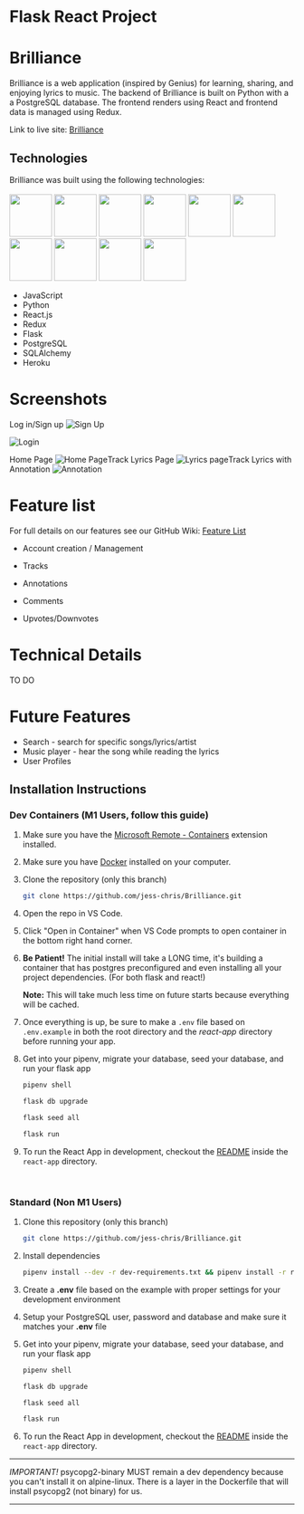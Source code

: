 # Flask React Project

# Brilliance

Brilliance is a web application (inspired by Genius) for learning, sharing, and enjoying lyrics to music. The backend of Brilliance is built on Python with a a PostgreSQL database. The frontend renders using React and frontend data is managed using Redux.

Link to live site: [Brilliance](https://brilliance-python.herokuapp.com)

## Technologies

Brilliance was built using the following technologies:
<br>
<br>
<img src="https://cdn.jsdelivr.net/gh/devicons/devicon/icons/javascript/javascript-original.svg" style="width:75px;" />
<img src="https://cdn.jsdelivr.net/gh/devicons/devicon/icons/python/python-original-wordmark.svg" style="width:75px;" />
<img src="https://cdn.jsdelivr.net/gh/devicons/devicon/icons/react/react-original-wordmark.svg" style="width:75px;" />
<img src="https://cdn.jsdelivr.net/gh/devicons/devicon/icons/redux/redux-original.svg" style="width:75px;" />
<img src="https://cdn.jsdelivr.net/gh/devicons/devicon/icons/flask/flask-original.svg" style="width:75px;" />
<img src="https://cdn.jsdelivr.net/gh/devicons/devicon/icons/postgresql/postgresql-original-wordmark.svg" style="width:75px;" />
<img src="https://cdn.jsdelivr.net/gh/devicons/devicon/icons/sqlalchemy/sqlalchemy-original.svg" style="width:75px;" />
<img src="https://cdn.jsdelivr.net/gh/devicons/devicon/icons/heroku/heroku-plain-wordmark.svg" style="width:75px;" />
<img src="https://cdn.jsdelivr.net/gh/devicons/devicon/icons/css3/css3-plain-wordmark.svg" style="width:75px;" />
<img src="https://cdn.jsdelivr.net/gh/devicons/devicon/icons/vscode/vscode-original-wordmark.svg" style="width:75px;" />
* JavaScript
* Python
* React.js
* Redux
* Flask
* PostgreSQL
* SQLAlchemy
* Heroku


# Screenshots
Log in/Sign up
![Sign Up](https://lh3.googleusercontent.com/qWyc4qKLM5UAPagJuDEvBzzo2xNCNsGFMOd6A5V4B75oUOlVl27kNMbnBCddbWMJzE6zcZ1nulqwd-foOZoMPKkXiMm-FN2ONGeYN6CAqTKqkSPGRtrau_G6aNwHSD8l3_7uc0Mg0crQmEj9SVf42RNg3HcBd4YsRKEOMLc1N6pn0nakBWsVxkepWnqvlBTOu92Z7_w-T2UL2hgpszZ7qLiZscGbjbpcL0fz6Ec5XRg1007mUX1sG3bLBvbtF00mo-cM8bt2-0G1-2ifjMJuUxpO5_nNOT_WVLlyvJDhSEVxMpokpc7DSatWB95NWOnCYEgnkcqAHG0phTRgPXEyLeJd1Uu5jVNjNHpLf25To-F7JOU6tmEJaifpYvx_yFczgWz6Ulff3M2V63xWcnO7NlVCNRCyAPoS_R3n6gtbH_zM8t80jpX6WOcn6EQ6OUlFcqKOtVoaN10WCUz0ApgwM6LHiUFYvVIO3SZbOoNVAoxdiwamme63f2GVou-s2pU5RIpL3f9Q_UU8hjng4rWCG_uGFBOKbFw7JY7ed7MN3vMQ6cwRUy3NKpZWDc4Un5Kpl8umZeVP2Sw_Wi2H_1YKtoTHP7tqkK4z0HakbvCaAdC0830NpPFE9VtpX05iBRZJE1TNPtVQ7gXA2fiO4OMuwdv4J3Fc76xOvBqjNjj83K1ol6BrSQp6JqjfisZb60t_lH4okGTcbdWnJVzT26Qv0rCZfZGr2Ojt8-vxAgo4xALmaDzVPbJU4TFfTtJIrzHgrlGD3N2J5xmTaTu754Bd_Iljecv_xq-nfMmN=w1900-h927-no?authuser=0)

![Login](https://lh3.googleusercontent.com/KTqAgIL8U1NZcLmFUD-5TDJZd_JaqRJGQIOMk_CKNufJ_bkSpaoqwkztRji3uw_mMi8XZI0_7oOuWyvSHdtvikzse9ADCzIhfIkgcYa0SInEDHkosPRa2jkBNHlQcJcaVOlQrtR3FEfMlPJD116K5y5Y_FJ4ulLGUHAKCrEeOiaSWtCNjbIEQKDz5U3of1OgtVY9xI1Eyu0YpI6UmrtnLwivYcGT4Qm5jmTz3LRU3wXKkD3zsENxpDDP5fUXVUOf0mrX1LiCRyn4r9rkoTy-2BQw4LV075XF-yTcM2qJ5W1fVoXTefsuwt-ZujfXEUh9MYojg6GCaTWsWFnv4NZiBDKpifA0kbLCTHZCtSV5z9abz5ZiIcAmEm33mWEsMdCztF17LlGiV6cG3DYQEYc37Jrywl5mxmsq2MePOTesdMFwLecqY6jlNn1nZysQw6YyT6XpYQ5w_Pk_lMJsWF4n3zNNRr5mg858R_fQhzcEo7FGo_chsEPlXR62lDWvsXNeg5lhBUWL2Wz_TdTxa5rx0IzqgF2XHjIwO_Gk0QxNS6Mbvb3TJTKllmqZzp0CqIGKzhXGz4RKrR60CNKvU2LL9zY1pAgFlq6TLwSHFILlkjJNRrsa3sCNK8mqJZVmvYqZ-eq9acaWpO_k2I1o7F2XKWt-BeOzzC58nUiDAFAU8fLGGm-2SahrtNDob9b-F2FtT9O4ixh0UmrOlCixsA7UF63Qa_tbLVkOxX2Z5at1ClimxiKCgWD83HleyFhDKOV-dzXICk7jjPnFu5iQ3Q2zIliZymOpXqLCxyfn=w1904-h927-no?authuser=0)

Home Page
![Home Page](https://lh3.googleusercontent.com/-x0ryKfw13JdhRd1Y_H9j4YAexFL4WuumVPj7QHBFju45PBzHLov91nueUB_mKcZCporeJQ4A7MF4Z0E1Ed5IuzxK0G-Bjmvf9HG-uM9lxQCiel1cCNtFQIZqA5gMN8Oda8CZNAbKlYzJEytfND69Vizj7qt_QlxkkXEvrke59g5ncgdJpcD7pYNkC4LL1mvzb53nnugdlVsZ6dhaEBh5MLno6u-7rKLlDtJ51vWBRg-vyd3liWpnWNqH5qDQfdsVHC--CLdBznlBsOTequZw8opN7u7NXpGY7zBRaT9g3wF9Gc1QTwPSgaMKFj4dWe3cUYuII-b2T8ZJttqSbvWa_ScPSxdEHKll_r6v161Pv3w2HE1lfujL88o11BkaJH8ZhWKHgz-jJQQ2YvQmi0on571inH1znc4Oy8AE6HdvUUKJsQGD_xBMyMq88tSGaZgBByVnzF0e-052P55JkpBlP9_8AKZH72nO8kb5mfmZFcgfckV_0qCU3-FodZZfpNuomb87cyTfsWvlVqzSBTV2W7w8uBjNz0Xz0pbTssij19gMtKH2LcDfHfou4AGWhALnhBfeIssxmxTs42aqnHtoxoK2WMufi5JS1rDBvpvnrgu0BHze4ukJ2O4gP2Qd6xXvmfqEiXRrVzJhgoFFJ6gf19ZlmccmUHBFj4DcQlUuAUuFVGxRQM-PlGbdv07lXS2NNazNns2NEMVj3YR3pdfTNFqmCvvKmOTa8hjN_YU401vR7YPPSMBdl5ShSMu3pFTcUq1bJgxInZOTjDOaT7ctECLRo2PFmbpBBfv=w1902-h927-no?authuser=0)Track Lyrics Page
![Lyrics page](https://lh3.googleusercontent.com/u2PZmY9P7u4nW9pIpANw1X5nFcWSCPoyKpacztUlgWEzIAYjZi8IHTcN5eP-JzIYCfxRX1UuUWb1_UtzWaRniN934nLY1XEXzg_CusGugUMbRmkuaXuMY4pQdq6J0f4QQWqn9TGTE7m01_513nQQYKtOl2yDRD12JQPSrXeoozWmVd-B4iuDAJ7Be2y8aoDIfe29lfJ-qCugbeSXv7Zkhdcc-klePK1NJCmqpZ199R1IpADuVKOAGU8mvFjwp7mTp2tC9cIcUdCR4LgHwu3vNV0qpjo8wvMuX7B9jvKazJCeRupv_mpEdpqnSQBFVTkuTt4ST1Jct6qBAHAcEg_lK7rUrPBBfuuiThH4liFwhK17QwHujLludOo3ucqfNluZHAD6SDbKTmyAAzPoxWywD7IeAkpyIbwa9uwVgnuv0SX08Eq440-IRgT_-nEkRGPw1mcm_Zd_Hi_mcAFlKkd0qr0DiNsUAehUoegjqzJsyQglbq2BIzLOHFAnvlkun_pfX-VDe66mathOFm-pg2DRhF9qMrblwpJrdRxycNTv46hV_PVSZQDgNY8urkCHcJ1ajrubl3lFc1O4d5HnBN9QU_wQQ4eJM9oEk2H91pq7IEhZ0oEeDUg0d9lM4yp8ZuOaaJ_xCEaWlXofY0-CFvy86dlcNEXWiLKDm5np_RVn1zpZozEzAWF3RCMEy1sEV13i_lwLHzoMhWWGtv67im9Jh_XDCcVAl-Dq3eEUwuSiJ8FTsDMCzi1cp28F_myZPEOOm77CScmoHQ2MPWnZE_QmZOis-DwG9OJPlgno=w1904-h927-no?authuser=0)Track Lyrics with Annotation
![Annotation](https://lh3.googleusercontent.com/rAVKcGMvB_aXx78jLpyYktcPmmWQ1FTBiDUd_ulVhUNNsPOgFlV80J7gjyYSEyXcIEOcupcHtCsIHaoFqEuYpMALstMJftZk18T_AlShDFwIot26sshnce0CqV2K-YeJoxA9V67jAG9HqvCksNAr5STwROjm1ITvHyq42xbMhPBU24_FHA07Euh5elX7ikfhSlMJKIjO9jpca5WwdgLfxfJLi4S34JnoPiG-IwMCtBlY2ImoVekX654ckf86bQb86D0YYrnWIMuh7GhmH0ZFqU_2h5j_JGBSbyW5XH-1NnaniVOxDGU2oPquDxHewqjckxlCbwjIClWpkVpghUPOlJe0NBf8-XVVZMI5CU5nRoE3O-KrQRfFqI-iEOH9mt8DAYsjlxM2EsWoxY3j71sYb8seK4pWCgsgCjpjUbOVpq0ce-9Sz7akRfUYAyDKTYARR2WH_IGh-cCJc-CZMpqGUYrgpHGrr159dUCOcb928hnUlGT_7kPLc9xMrvcZAyNlV6zAo1ySewTXDPxJex7XMC_0A-zXN7VcehHLCZxzuC8VQhSLR1v6KbIxqaLy7fn-Hfu6gqdzVLFZznS933EQxzoc1tuzKh2SlvSB-fU2GmP70BKFtCyjYTx14WJlrE59X0culxTJ09sE9duKddqdLWPCcXq-dojyjk041CpWRnr2R6aWF9ip2n3iCh55zHcX95hW7382ivGTS-e4tfCxRHw-QDkHyZY4NjlIUFKMdjs2iFUN9tkeHRadS9I4iCvP4V7NXRCwxbt8E-aIghTTzDgBpFrCX12Jtos7=w1902-h927-no?authuser=0)

# Feature list
For full details on our features see our GitHub Wiki: [Feature List](https://github.com/jess-chris/Brilliance/wiki/Features)

* Account creation / Management

* Tracks

* Annotations

* Comments

* Upvotes/Downvotes

# Technical Details

TO DO

# Future Features
* Search - search for specific songs/lyrics/artist
* Music player - hear the song while reading the lyrics
* User Profiles



## Installation Instructions
### Dev Containers (M1 Users, follow this guide)

1. Make sure you have the [Microsoft Remote - Containers](https://marketplace.visualstudio.com/items?itemName=ms-vscode-remote.remote-containers) extension installed. 
2. Make sure you have [Docker](https://www.docker.com/products/docker-desktop/) installed on your computer. 
3. Clone the repository (only this branch)
   ```bash
   git clone https://github.com/jess-chris/Brilliance.git
   ```
4. Open the repo in VS Code. 
5. Click "Open in Container" when VS Code prompts to open container in the bottom right hand corner. 
6. **Be Patient!** The initial install will take a LONG time, it's building a container that has postgres preconfigured and even installing all your project dependencies. (For both flask and react!)

   **Note:** This will take much less time on future starts because everything will be cached.

7. Once everything is up, be sure to make a `.env` file based on `.env.example` in both the root directory and the *react-app* directory before running your app. 

8. Get into your pipenv, migrate your database, seed your database, and run your flask app

   ```bash
   pipenv shell
   ```

   ```bash
   flask db upgrade
   ```

   ```bash
   flask seed all
   ```

   ```bash
   flask run
   ```

9. To run the React App in development, checkout the [README](./react-app/README.md) inside the `react-app` directory.

<br>

### Standard (Non M1 Users)

1. Clone this repository (only this branch)

   ```bash
   git clone https://github.com/jess-chris/Brilliance.git
   ```

2. Install dependencies

      ```bash
      pipenv install --dev -r dev-requirements.txt && pipenv install -r requirements.txt
      ```

3. Create a **.env** file based on the example with proper settings for your
   development environment
4. Setup your PostgreSQL user, password and database and make sure it matches your **.env** file

5. Get into your pipenv, migrate your database, seed your database, and run your flask app

   ```bash
   pipenv shell
   ```

   ```bash
   flask db upgrade
   ```

   ```bash
   flask seed all
   ```

   ```bash
   flask run
   ```

6. To run the React App in development, checkout the [README](./react-app/README.md) inside the `react-app` directory.

***


*IMPORTANT!*
   psycopg2-binary MUST remain a dev dependency because you can't install it on alpine-linux.
   There is a layer in the Dockerfile that will install psycopg2 (not binary) for us.
***

